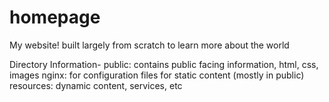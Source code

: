 # homepage



My website! built largely from scratch to learn more about the world



Directory Information-
	public: contains public facing information, html, css, images
	nginx: for configuration files for static content (mostly in public)
	resources: dynamic content, services, etc



